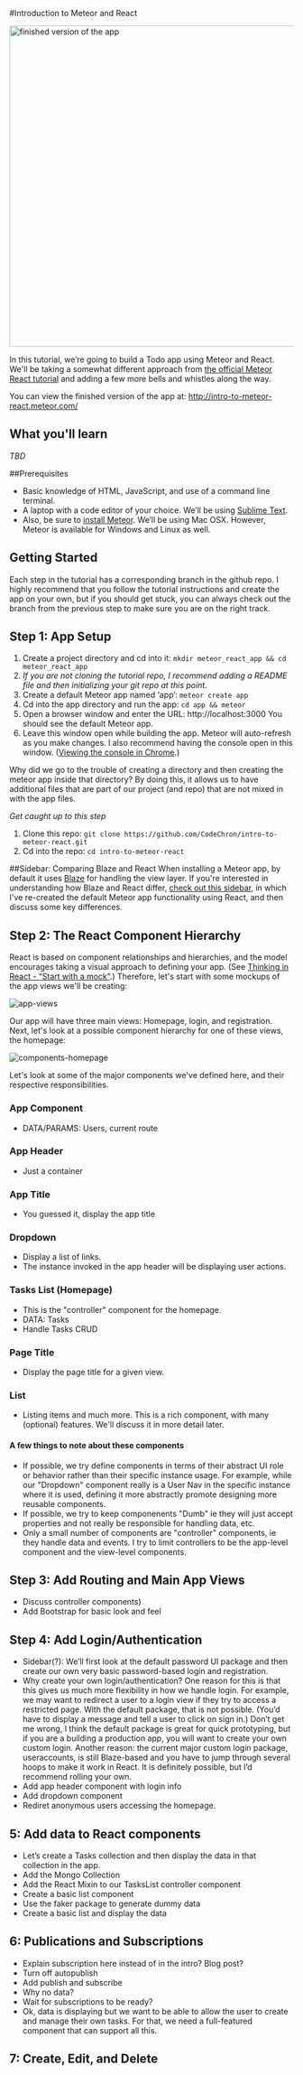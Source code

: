 #Introduction to Meteor and React

<a href="http://intro-to-meteor-react.meteor.com/"><img width="569" alt="finished version of the app" src="https://cloud.githubusercontent.com/assets/819213/12563885/621f61e8-c37a-11e5-95f1-55d2ecb46a08.png"></a>

In this tutorial, we’re going to build a Todo app using Meteor and React.  We'll be taking a somewhat different approach from [the official Meteor React tutorial](https://www.meteor.com/tutorials/react/creating-an-app) and adding a few more bells and whistles along the way.

You can view the finished version of the app at: http://intro-to-meteor-react.meteor.com/

## What you'll learn
_TBD_

##Prerequisites 
- Basic knowledge of HTML, JavaScript, and use of a command line terminal.
- A laptop with a code editor of your choice.  We’ll be using [Sublime Text](http://www.sublimetext.com/3 ).
- Also, be sure to [install Meteor](https://www.meteor.com/install). We’ll be using Mac OSX. However, Meteor is available for Windows and Linux as well.

## Getting Started
Each step in the tutorial has a corresponding branch in the github repo.  I highly recommend that you follow the tutorial instructions and create the app on your own, but if you should get stuck, you can always check out the branch from the previous step to make sure you are on the right track.
 
## Step 1: App Setup
1. Create a project directory and cd into it: ```mkdir meteor_react_app && cd meteor_react_app```
2. _If you are not cloning the tutorial repo, I recommend adding a README file and then initializing your git repo at this point._
3. Create a default Meteor app named ‘app’:  ```meteor create app```
4. Cd into the app directory and run the app: ```cd app && meteor```
5. Open a browser window and enter the URL: http://localhost:3000  You should see the default Meteor app.
6. Leave this window open while building the app. Meteor will auto-refresh as you make changes. I also recommend having the console open in this window.  ([Viewing the console in Chrome](https://developer.chrome.com/devtools/docs/console).)

Why did we go to the trouble of creating a directory and then creating the meteor app inside that directory?  By doing this, it allows us to have additional files that are part of our project (and repo) that are not mixed in with the app files.

*Get caught up to this step*

1. Clone this repo: ```git clone https://github.com/CodeChron/intro-to-meteor-react.git```
2. Cd into the repo: ```cd intro-to-meteor-react```

##Sidebar: Comparing Blaze and React
When installing a Meteor app, by default it uses [Blaze](https://github.com/meteor/blaze) for handling the view layer.  If you're interested in understanding how Blaze and React differ, [check out this sidebar](https://github.com/CodeChron/react-v-blaze), in which I've re-created the default Meteor app functionality using React, and then discuss some key differences.


## Step 2: The React Component Hierarchy
React is based on component relationships and hierarchies, and the model encourages taking a visual approach to defining your app.  (See [Thinking in React - “Start with a mock”](https://facebook.github.io/react/docs/thinking-in-react.html).) Therefore, let's start with some mockups of the app views we'll be creating:

![app-views](https://cloud.githubusercontent.com/assets/819213/12585736/57349d88-c41b-11e5-8032-692898d72335.png)

Our app will have three main views: Homepage, login, and registration.  Next, let's look at a possible component hierarchy for one of these views, the homepage:

![components-homepage](https://cloud.githubusercontent.com/assets/819213/12586611/f4755792-c41e-11e5-8e74-4a8f9c90229c.png)

Let's look at some of the major components we've defined here, and their respective responsibilities.

### App Component
- DATA/PARAMS: Users, current route

### App Header
- Just a container

### App Title
- You guessed it, display the app title

### Dropdown
- Display a list of links.
- The instance invoked in the app header will be displaying user actions.

### Tasks List (Homepage)
- This is the "controller" component for the homepage.
- DATA: Tasks
- Handle Tasks CRUD

### Page Title
- Display the page title for a given view.

### List
- Listing items and much more.  This is a rich component, with many (optional) features. We'll discuss it in more detail later.


#### A few things to note about these components
- If possible, we try define components in terms of their abstract UI role or behavior rather than their specific instance usage.  For example, while our "Dropdown" component really is a User Nav in the specific instance where it is used, defining it more abstractly promote designing more reusable components.
- If possible, we try to keep componenents "Dumb" ie they will just accept properties and not really be responsible for handling data, etc.
- Only a small number of components are "controller" components, ie they handle data and events.  I try to limit controllers to be the app-level component and the view-level components.








## Step 3: Add Routing and Main App Views 
- Discuss controller components)
- Add Bootstrap for basic look and feel

## Step 4: Add Login/Authentication
- Sidebar(?): We’ll first look at the default password UI package and then create our own very basic password-based login and registration.
- Why create your own login/authentication? One reason for this is that this gives us much more flexibility in how we handle login.  For example, we may want to redirect a user to a login view if they try to access a restricted page. With the default package, that is not possible. (You’d have to display a message and tell a user to click on sign in.)  Don’t get me wrong, I think the default package is great for quick prototyping, but if you are a building a production app, you will want to create your own custom login. Another reason: the current major custom login package, useraccounts, is still Blaze-based and you have to jump through several hoops to make it work in React.  It is definitely possible, but I’d recommend rolling your own.
- Add app header component with login info
- Add dropdown component 
- Rediret anonymous users accessing the homepage.

##  5: Add data to React components
- Let’s create a Tasks collection and then display the data in that collection in the app.
- Add the Mongo Collection
- Add the React Mixin to our TasksList controller component
- Create a basic list component
- Use the faker package to generate dummy data
- Create a basic list and display the data 
 
## 6: Publications and Subscriptions
- Explain subscription here instead of in the intro? Blog post?
- Turn off autopublish
- Add publish and subscribe
- Why no data?
- Wait for subscriptions to be ready?
- Ok, data is displaying but we want to be able to allow the user to create and manage their own tasks.  For that, we need a full-featured component that can support all this.

## 7: Create, Edit, and Delete


